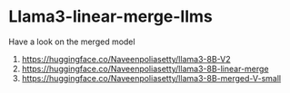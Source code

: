# Llama3-linear-merge-llms

Have a look on the merged model
1) https://huggingface.co/Naveenpoliasetty/llama3-8B-V2
2) https://huggingface.co/Naveenpoliasetty/llama3-8B-linear-merge
3) https://huggingface.co/Naveenpoliasetty/llama3-8B-merged-V-small
